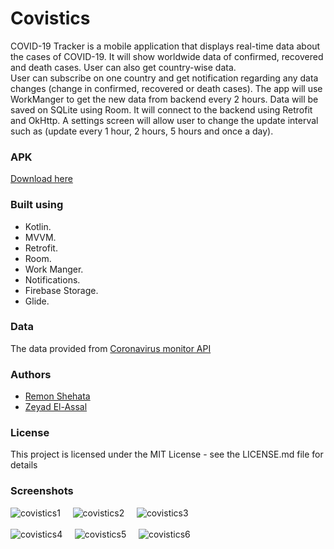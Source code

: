 # Covistics
COVID-19 Tracker is a mobile application that displays real-time data about the cases of COVID-19. It will show worldwide data of confirmed, recovered and death cases. User can also get country-wise data. </br>
User can subscribe on one country and get notification regarding any data changes (change in confirmed, recovered or death cases).
The app will use WorkManger to get the new data from backend every 2 hours.
Data will be saved on SQLite using Room. It will connect to the backend using Retrofit and OkHttp.
A settings screen will allow user to change the update interval such as (update every 1 hour, 2 hours, 5 hours and once a day).

### APK
[Download here](https://drive.google.com/file/d/19UsDBeDv9H862YQ6k8s1D-DdGtU3TTPa/view?usp=sharing)

### Built using
 - Kotlin.
 - MVVM.
 - Retrofit.
 - Room.
 - Work Manger.
 - Notifications.
 - Firebase Storage.
 - Glide.
 
 ### Data
 The data provided from [Coronavirus monitor API](https://rapidapi.com/astsiatsko/api/coronavirus-monitor/endpoints)
  
 ### Authors
   - [Remon Shehata](https://github.com/RemonShehata)
   - [Zeyad El-Assal](https://github.com/Zeyadelassal)
   
 ### License
 This project is licensed under the MIT License - see the LICENSE.md file for details
 
 ### Screenshots
![covistics1](https://user-images.githubusercontent.com/47400411/86387393-66416e80-bc93-11ea-8848-027de9bce39e.jpeg) &nbsp; &nbsp;
![covistics2](https://user-images.githubusercontent.com/47400411/86387402-68a3c880-bc93-11ea-9e9a-caf84f6fea82.jpeg) &nbsp; &nbsp;
![covistics3](https://user-images.githubusercontent.com/47400411/86387403-693c5f00-bc93-11ea-9bb8-75284b96f547.jpeg) </br></br>
![covistics4](https://user-images.githubusercontent.com/47400411/86387407-6a6d8c00-bc93-11ea-8d73-50e1dd17ef04.jpeg) &nbsp; &nbsp;
![covistics5](https://user-images.githubusercontent.com/47400411/86387409-6b062280-bc93-11ea-9915-3d5396737256.jpeg) &nbsp; &nbsp;
![covistics6](https://user-images.githubusercontent.com/47400411/86387415-6b9eb900-bc93-11ea-9533-6e489046ad9e.jpeg) &nbsp; &nbsp;
